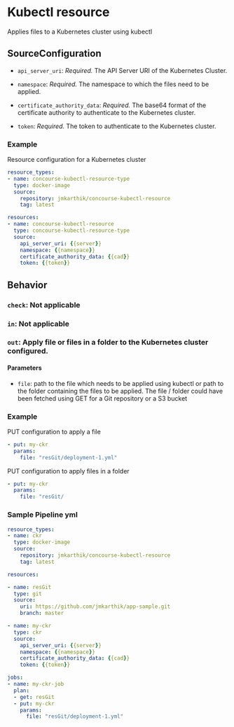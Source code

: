 # Kubectl resource
Applies files to a Kubernetes cluster using kubectl

## SourceConfiguration

* `api_server_uri`: *Required.* The API Server URI of the Kubernetes Cluster.

* `namespace`: *Required.* The namespace to which the files need to be applied.

* `certificate_authority_data`: *Required.* The base64 format of the certificate authority to authenticate to the Kubernetes cluster.

* `token`: *Required.* The token to authenticate to the Kubernetes cluster.

### Example

Resource configuration for a Kubernetes cluster

```yaml
resource_types:
- name: concourse-kubectl-resource-type
  type: docker-image
  source: 
    repository: jmkarthik/concourse-kubectl-resource
    tag: latest

resources:
- name: concourse-kubectl-resource
  type: concourse-kubectl-resource-type
  source:
    api_server_uri: {{server}}
    namespace: {{namespace}}
    certificate_authority_data: {{cad}}
    token: {{token}}
```

## Behavior

### `check`: Not applicable

### `in`: Not applicable

### `out`: Apply file or files in a folder to the Kubernetes cluster configured.

#### Parameters

* `file`: path to the file which needs to be applied using kubectl or path to the folder containing the files to be applied. The file / folder could have been fetched using GET for a Git repository or a S3 bucket

### Example

PUT configuration to apply a file

```yaml
- put: my-ckr
  params:
    file: "resGit/deployment-1.yml"
```

PUT configuration to apply files in a folder

```yaml
- put: my-ckr
  params:
    file: "resGit/
```

### Sample Pipeline yml

```yaml
resource_types:
- name: ckr
  type: docker-image
  source: 
    repository: jmkarthik/concourse-kubectl-resource
    tag: latest

resources:

- name: resGit
  type: git
  source:
    uri: https://github.com/jmkarthik/app-sample.git
    branch: master

- name: my-ckr
  type: ckr
  source:
    api_server_uri: {{server}}
    namespace: {{namespace}}
    certificate_authority_data: {{cad}}
    token: {{token}}

jobs:
- name: my-ckr-job
  plan:
  - get: resGit
  - put: my-ckr
    params:
      file: "resGit/deployment-1.yml"
```